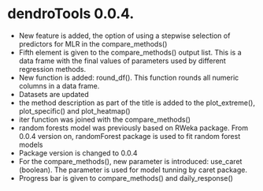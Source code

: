 # dendroTools 0.0.4.

* New feature is added, the option of using a stepwise selection of predictors for MLR in the compare_methods() 
* Fifth element is given to the compare_methods() output list. This is a data frame with the final values of parameters used by different regression methods. 
* New function is added: round_df(). This function rounds all numeric columns in a data frame. 
* Datasets are updated
* the method description as part of the title is added to the plot_extreme(), plot_specific() and plot_heatmap()
* iter function was joined with the compare_methods()
* random forests model was previously based on RWeka package. From 0.0.4 version on, randomForest package is used to fit random forest models
* Package version is changed to 0.0.4
* For the compare_methods(), new parameter is introduced: use_caret (boolean). The parameter is used for model tunning by caret package. 
* Progress bar is given to compare_methods() and daily_response()

